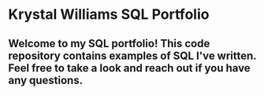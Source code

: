 # Krystal Williams SQL Portfolio

## Welcome to my SQL portfolio! This code repository contains examples of SQL I've written. Feel free to take a look and reach out if you have any questions.
